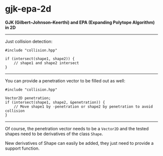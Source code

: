 # gjk-epa-2d
**GJK (Gilbert–Johnson–Keerthi) and EPA (Expanding Polytope Algorithm) in 2D**
___

Just collision detection:
```
#include "collision.hpp"

if (intersect(shape1, shape2)) {
    // shape1 and shape2 intersect
}
```

___

You can provide a penetration vector to be filled out as well:
```
#include "collision.hpp"

Vector2D penetration;
if (intersect(shape1, shape2, &penetration)) {
    // Move shape1 by -penetration or shape2 by penetration to avoid collision
}
```

---

Of course, the penetration vector needs to be a `Vector2D` and the tested shapes need to be derivatives of the class `Shape`.

New derivatives of Shape can easily be added, they just need to provide a support function.